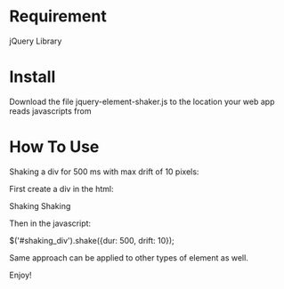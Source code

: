 Requirement
=========================
jQuery Library

Install
=========================
Download the file jquery-element-shaker.js to the location your web app reads javascripts from

How To Use
=========================

Shaking a div for 500 ms with max drift of 10 pixels:

First create a div in the html:

<div id='shaking_div'>Shaking Shaking</div>

Then in the javascript:

$('#shaking_div').shake({dur: 500, drift: 10});

Same approach can be applied to other types of element as well.

Enjoy!